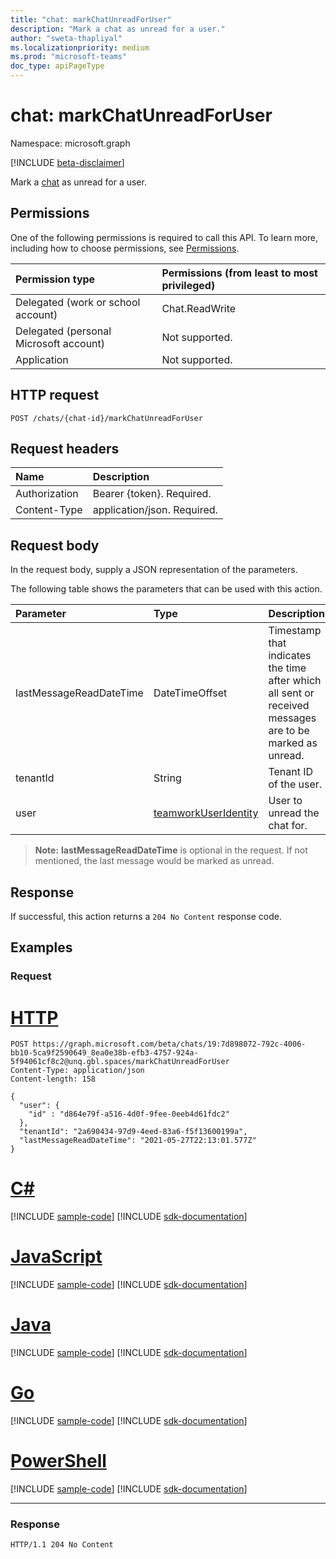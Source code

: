 ```yaml
---
title: "chat: markChatUnreadForUser"
description: "Mark a chat as unread for a user."
author: "sweta-thapliyal"
ms.localizationpriority: medium
ms.prod: "microsoft-teams"
doc_type: apiPageType
---
```


# chat: markChatUnreadForUser
Namespace: microsoft.graph

[!INCLUDE [beta-disclaimer](../../includes/beta-disclaimer.md)]

Mark a [chat](../resources/chat.md) as unread for a user.

## Permissions
One of the following permissions is required to call this API. To learn more, including how to choose permissions, see [Permissions](/graph/permissions-reference).

|Permission type|Permissions (from least to most privileged)|
|:---|:---|
|Delegated (work or school account)|Chat.ReadWrite|
|Delegated (personal Microsoft account) | Not supported. |
|Application | Not supported. |

## HTTP request

<!-- {
  "blockType": "ignored"
}
-->
``` http
POST /chats/{chat-id}/markChatUnreadForUser
```

## Request headers
|Name|Description|
|:---|:---|
|Authorization|Bearer {token}. Required.|
|Content-Type|application/json. Required.|

## Request body
In the request body, supply a JSON representation of the parameters.

The following table shows the parameters that can be used with this action.

|Parameter|Type|Description|
|:---|:---|:---|
|lastMessageReadDateTime|DateTimeOffset|Timestamp that indicates the time after which all sent or received messages are to be marked as unread.|
|tenantId|String|Tenant ID of the user.|
|user|[teamworkUserIdentity](../resources/teamworkuseridentity.md)|User to unread the chat for.|

> **Note:** **lastMessageReadDateTime** is optional in the request. If not mentioned, the last message would be marked as unread.

## Response

If successful, this action returns a `204 No Content` response code.

## Examples

### Request

# [HTTP](#tab/http)
<!-- {
  "blockType": "request",
  "name": "chat_markchatunreadforuser"
}
-->
``` http
POST https://graph.microsoft.com/beta/chats/19:7d898072-792c-4006-bb10-5ca9f2590649_8ea0e38b-efb3-4757-924a-5f94061cf8c2@unq.gbl.spaces/markChatUnreadForUser
Content-Type: application/json
Content-length: 158

{
  "user": {
    "id" : "d864e79f-a516-4d0f-9fee-0eeb4d61fdc2"
  },
  "tenantId": "2a690434-97d9-4eed-83a6-f5f13600199a",
  "lastMessageReadDateTime": "2021-05-27T22:13:01.577Z"
}
```

# [C#](#tab/csharp)
[!INCLUDE [sample-code](../includes/snippets/csharp/chat-markchatunreadforuser-csharp-snippets.md)]
[!INCLUDE [sdk-documentation](../includes/snippets/snippets-sdk-documentation-link.md)]

# [JavaScript](#tab/javascript)
[!INCLUDE [sample-code](../includes/snippets/javascript/chat-markchatunreadforuser-javascript-snippets.md)]
[!INCLUDE [sdk-documentation](../includes/snippets/snippets-sdk-documentation-link.md)]

# [Java](#tab/java)
[!INCLUDE [sample-code](../includes/snippets/java/chat-markchatunreadforuser-java-snippets.md)]
[!INCLUDE [sdk-documentation](../includes/snippets/snippets-sdk-documentation-link.md)]

# [Go](#tab/go)
[!INCLUDE [sample-code](../includes/snippets/go/chat-markchatunreadforuser-go-snippets.md)]
[!INCLUDE [sdk-documentation](../includes/snippets/snippets-sdk-documentation-link.md)]

# [PowerShell](#tab/powershell)
[!INCLUDE [sample-code](../includes/snippets/powershell/chat-markchatunreadforuser-powershell-snippets.md)]
[!INCLUDE [sdk-documentation](../includes/snippets/snippets-sdk-documentation-link.md)]

---



### Response

<!-- {
  "blockType": "response",
  "truncated": true
}
-->
``` http
HTTP/1.1 204 No Content
```

